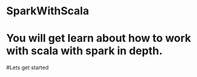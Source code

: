 # SparkWithScala



# You will get learn about how to work with scala with spark in depth.

#Lets get started
